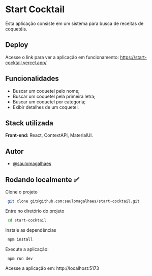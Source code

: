# Start Cocktail

Esta aplicação consiste em um sistema para busca de receitas de coquetéis.

## Deploy

Acesse o link para ver a aplicação em funcionamento:
https://start-cocktail.vercel.app/

## Funcionalidades

- Buscar um coquetel pelo nome;
- Buscar um coquetel pela primeira letra;
- Buscar um coquetel por categoria;
- Exibir detalhes de um coquetel.

## Stack utilizada

**Front-end:** React, ContextAPI, MaterialUI.

## Autor

- [@saulomagalhaes](https://www.linkedin.com/in/sauloam/)

## Rodando localmente ✅

Clone o projeto

```bash
 git clone git@github.com:saulomagalhaes/start-cocktail.git
```

Entre no diretório do projeto

```bash
 cd start-cocktail
```

Instale as dependências

```bash
 npm install
```

Execute a aplicação:

```bash
 npm run dev
```

Acesse a aplicação em:
http://localhost:5173
